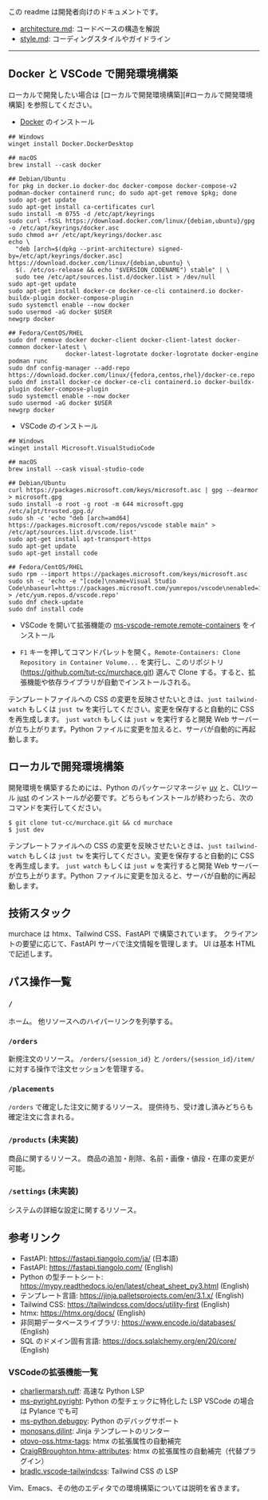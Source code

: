 この readme は開発者向けのドキュメントです。

- [architecture.md](./architecture.md): コードベースの構造を解説
- [style.md](./style.md): コーディングスタイルやガイドライン

---

## Docker と VSCode で開発環境構築

ローカルで開発したい場合は [ローカルで開発環境構築][#ローカルで開発環境構築] を参照してください。

- [Docker](https://docs.docker.com/get-docker/) のインストール

```
## Windows
winget install Docker.DockerDesktop

## macOS
brew install --cask docker

## Debian/Ubuntu
for pkg in docker.io docker-doc docker-compose docker-compose-v2 podman-docker containerd runc; do sudo apt-get remove $pkg; done
sudo apt-get update
sudo apt-get install ca-certificates curl
sudo install -m 0755 -d /etc/apt/keyrings
sudo curl -fsSL https://download.docker.com/linux/{debian,ubuntu}/gpg -o /etc/apt/keyrings/docker.asc
sudo chmod a+r /etc/apt/keyrings/docker.asc
echo \
  "deb [arch=$(dpkg --print-architecture) signed-by=/etc/apt/keyrings/docker.asc] https://download.docker.com/linux/{debian,ubuntu} \
  $(. /etc/os-release && echo "$VERSION_CODENAME") stable" | \
  sudo tee /etc/apt/sources.list.d/docker.list > /dev/null
sudo apt-get update
sudo apt-get install docker-ce docker-ce-cli containerd.io docker-buildx-plugin docker-compose-plugin
sudo systemctl enable --now docker
sudo usermod -aG docker $USER
newgrp docker

## Fedora/CentOS/RHEL
sudo dnf remove docker docker-client docker-client-latest docker-common docker-latest \
                docker-latest-logrotate docker-logrotate docker-engine podman runc
sudo dnf config-manager --add-repo https://download.docker.com/linux/{fedora,centos,rhel}/docker-ce.repo
sudo dnf install docker-ce docker-ce-cli containerd.io docker-buildx-plugin docker-compose-plugin
sudo systemctl enable --now docker
sudo usermod -aG docker $USER
newgrp docker
```

- VSCode のインストール

```
## Windows
winget install Microsoft.VisualStudioCode

## macOS
brew install --cask visual-studio-code

## Debian/Ubuntu
curl https://packages.microsoft.com/keys/microsoft.asc | gpg --dearmor > microsoft.gpg
sudo install -o root -g root -m 644 microsoft.gpg /etc/a[pt/trusted.gpg.d/
sudo sh -c 'echo "deb [arch=amd64] https://packages.microsoft.com/repos/vscode stable main" > /etc/apt/sources.list.d/vscode.list'
sudo apt-get install apt-transport-https
sudo apt-get update
sudo apt-get install code

## Fedora/CentOS/RHEL
sudo rpm --import https://packages.microsoft.com/keys/microsoft.asc
sudo sh -c 'echo -e "[code]\nname=Visual Studio Code\nbaseurl=https://packages.microsoft.com/yumrepos/vscode\nenabled=1\ngpgcheck=1\ngpgkey=https://packages.microsoft.com/keys/microsoft.asc" > /etc/yum.repos.d/vscode.repo'
sudo dnf check-update
sudo dnf install code
```

- VSCode を開いて拡張機能の [ms-vscode-remote.remote-containers](https://marketplace.visualstudio.com/items?itemName=ms-vscode-remote.remote-containers) をインストール

- `F1` キーを押してコマンドパレットを開く。`Remote-Containers: Clone Repository in Container Volume...` を実行し、このリポジトリ (https://github.com/tut-cc/murchace.git) 選んで Clone する。すると、拡張機能や依存ライブラリが自動でインストールされる。

テンプレートファイルへの CSS の変更を反映させたいときは、`just tailwind-watch` もしくは `just tw` を実行してください。変更を保存すると自動的に CSS を再生成します。
`just watch` もしくは `just w` を実行すると開発 Web サーバーが立ち上がります。Python ファイルに変更を加えると、サーバが自動的に再起動します。

## ローカルで開発環境構築

開発環境を構築するためには、Python のパッケージマネージャ [uv](https://github.com/astral-sh/uv) と、CLIツール [just](https://github.com/casey/just) のインストールが必要です。どちらもインストールが終わったら、次のコマンドを実行してください。

```
$ git clone tut-cc/murchace.git && cd murchace
$ just dev
```

テンプレートファイルへの CSS の変更を反映させたいときは、`just tailwind-watch` もしくは `just tw` を実行してください。変更を保存すると自動的に CSS を再生成します。
`just watch` もしくは `just w` を実行すると開発 Web サーバーが立ち上がります。Python ファイルに変更を加えると、サーバが自動的に再起動します。

## 技術スタック

murchace は htmx、Tailwind CSS、FastAPI で構築されています。
クライアントの要望に応じて、FastAPI サーバで注文情報を管理します。
UI は基本 HTML で記述します。

## パス操作一覧

### `/`

ホーム。
他リソースへのハイパーリンクを列挙する。

### `/orders`

新規注文のリソース。
`/orders/{session_id}` と `/orders/{session_id}/item/` に対する操作で注文セッションを管理する。

### `/placements`

`/orders` で確定した注文に関するリソース。
提供待ち、受け渡し済みどちらも確定注文に含まれる。

### `/products` (未実装)

商品に関するリソース。
商品の追加・削除、名前・画像・値段・在庫の変更が可能。

### `/settings` (未実装)

システムの詳細な設定に関するリソース。

## 参考リンク

- FastAPI: https://fastapi.tiangolo.com/ja/ (日本語)
- FastAPI: https://fastapi.tiangolo.com/ (English)
- Python の型チートシート: https://mypy.readthedocs.io/en/latest/cheat_sheet_py3.html (English)
- テンプレート言語: https://jinja.palletsprojects.com/en/3.1.x/ (English)
- Tailwind CSS: https://tailwindcss.com/docs/utility-first (English)
- htmx: https://htmx.org/docs/ (English)
- 非同期データベースライブラリ: https://www.encode.io/databases/ (English)
- SQL のドメイン固有言語: https://docs.sqlalchemy.org/en/20/core/ (English)

### VSCodeの拡張機能一覧

- [charliermarsh.ruff](https://marketplace.visualstudio.com/items?itemName=charliermarsh.ruff): 高速な Python LSP
- [ms-pyright.pyright](https://marketplace.visualstudio.com/items?itemName=ms-pyright.pyright): Python の型チェックに特化した LSP
  VSCode の場合は Pylance でも可
- [ms-python.debugpy](https://marketplace.visualstudio.com/items?itemName=ms-python.debugpy): Python のデバッグサポート
- [monosans.djlint](https://marketplace.visualstudio.com/items?itemName=monosans.djlint): Jinja テンプレートのリンター
- [otovo-oss.htmx-tags](https://marketplace.visualstudio.com/items?itemName=otovo-oss.htmx-tags): htmx の拡張属性の自動補完
- [CraigRBroughton.htmx-attributes](https://marketplace.visualstudio.com/items?itemName=CraigRBroughton.htmx-attributes): htmx の拡張属性の自動補完（代替プラグイン）
- [bradlc.vscode-tailwindcss](https://marketplace.visualstudio.com/items?itemName=bradlc.vscode-tailwindcss): Tailwind CSS の LSP

Vim、Emacs、その他のエディタでの環境構築については説明を省きます。
